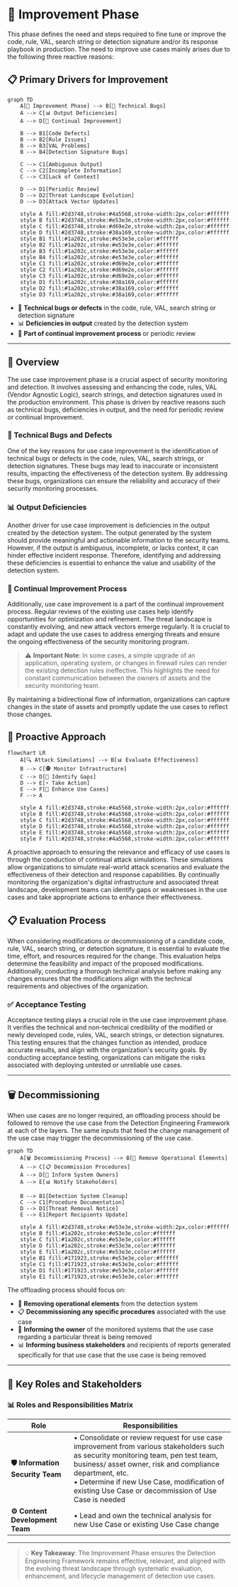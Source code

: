 # 🔧 Improvement Phase

This phase defines the need and steps required to fine tune or improve the code, rule, VAL, search string or detection signature and/or its response playbook in production. The need to improve use cases mainly arises due to the following three reactive reasons:

## 📋 Primary Drivers for Improvement

```mermaid
graph TD
    A[🔧 Improvement Phase] --> B[🐛 Technical Bugs]
    A --> C[📊 Output Deficiencies]
    A --> D[🔄 Continual Improvement]
    
    B --> B1[Code Defects]
    B --> B2[Rule Issues]
    B --> B3[VAL Problems]
    B --> B4[Detection Signature Bugs]
    
    C --> C1[Ambiguous Output]
    C --> C2[Incomplete Information]
    C --> C3[Lack of Context]
    
    D --> D1[Periodic Review]
    D --> D2[Threat Landscape Evolution]
    D --> D3[Attack Vector Updates]
    
    style A fill:#2d3748,stroke:#4a5568,stroke-width:2px,color:#ffffff
    style B fill:#2d3748,stroke:#e53e3e,stroke-width:2px,color:#ffffff
    style C fill:#2d3748,stroke:#d69e2e,stroke-width:2px,color:#ffffff
    style D fill:#2d3748,stroke:#38a169,stroke-width:2px,color:#ffffff
    style B1 fill:#1a202c,stroke:#e53e3e,color:#ffffff
    style B2 fill:#1a202c,stroke:#e53e3e,color:#ffffff
    style B3 fill:#1a202c,stroke:#e53e3e,color:#ffffff
    style B4 fill:#1a202c,stroke:#e53e3e,color:#ffffff
    style C1 fill:#1a202c,stroke:#d69e2e,color:#ffffff
    style C2 fill:#1a202c,stroke:#d69e2e,color:#ffffff
    style C3 fill:#1a202c,stroke:#d69e2e,color:#ffffff
    style D1 fill:#1a202c,stroke:#38a169,color:#ffffff
    style D2 fill:#1a202c,stroke:#38a169,color:#ffffff
    style D3 fill:#1a202c,stroke:#38a169,color:#ffffff
```

- 🐛 **Technical bugs or defects** in the code, rule, VAL, search string or detection signature
- 📊 **Deficiencies in output** created by the detection system  
- 🔄 **Part of continual improvement process** or periodic review

---

## 🎯 Overview

The use case improvement phase is a crucial aspect of security monitoring and detection. It involves assessing and enhancing the code, rules, VAL (Vendor Agnostic Logic), search strings, and detection signatures used in the production environment. This phase is driven by reactive reasons such as technical bugs, deficiencies in output, and the need for periodic review or continual improvement.

### 🐛 Technical Bugs and Defects

One of the key reasons for use case improvement is the identification of technical bugs or defects in the code, rules, VAL, search strings, or detection signatures. These bugs may lead to inaccurate or inconsistent results, impacting the effectiveness of the detection system. By addressing these bugs, organizations can ensure the reliability and accuracy of their security monitoring processes.

### 📊 Output Deficiencies

Another driver for use case improvement is deficiencies in the output created by the detection system. The output generated by the system should provide meaningful and actionable information to the security teams. However, if the output is ambiguous, incomplete, or lacks context, it can hinder effective incident response. Therefore, identifying and addressing these deficiencies is essential to enhance the value and usability of the detection system.

### 🔄 Continual Improvement Process

Additionally, use case improvement is a part of the continual improvement process. Regular reviews of the existing use cases help identify opportunities for optimization and refinement. The threat landscape is constantly evolving, and new attack vectors emerge regularly. It is crucial to adapt and update the use cases to address emerging threats and ensure the ongoing effectiveness of the security monitoring program.

> ⚠️ **Important Note**: In some cases, a simple upgrade of an application, operating system, or changes in firewall rules can render the existing detection rules ineffective. This highlights the need for constant communication between the owners of assets and the security monitoring team.

By maintaining a bidirectional flow of information, organizations can capture changes in the state of assets and promptly update the use cases to reflect those changes.

## 🎯 Proactive Approach

```mermaid
flowchart LR
    A[🔍 Attack Simulations] --> B[📊 Evaluate Effectiveness]
    B --> C[🕵️ Monitor Infrastructure]
    C --> D[🔎 Identify Gaps]
    D --> E[⚡ Take Action]
    E --> F[🔄 Enhance Use Cases]
    F --> A
    
    style A fill:#2d3748,stroke:#4a5568,stroke-width:2px,color:#ffffff
    style B fill:#2d3748,stroke:#4a5568,stroke-width:2px,color:#ffffff
    style C fill:#2d3748,stroke:#4a5568,stroke-width:2px,color:#ffffff
    style D fill:#2d3748,stroke:#4a5568,stroke-width:2px,color:#ffffff
    style E fill:#2d3748,stroke:#4a5568,stroke-width:2px,color:#ffffff
    style F fill:#2d3748,stroke:#4a5568,stroke-width:2px,color:#ffffff
```

A proactive approach to ensuring the relevance and efficacy of use cases is through the conduction of continual attack simulations. These simulations allow organizations to simulate real-world attack scenarios and evaluate the effectiveness of their detection and response capabilities. By continually monitoring the organization's digital infrastructure and associated threat landscape, development teams can identify gaps or weaknesses in the use cases and take appropriate actions to enhance their effectiveness.

## 📋 Evaluation Process

When considering modifications or decommissioning of a candidate code, rule, VAL, search string, or detection signature, it is essential to evaluate the time, effort, and resources required for the change. This evaluation helps determine the feasibility and impact of the proposed modifications. Additionally, conducting a thorough technical analysis before making any changes ensures that the modifications align with the technical requirements and objectives of the organization.

### ✅ Acceptance Testing

Acceptance testing plays a crucial role in the use case improvement phase. It verifies the technical and non-technical credibility of the modified or newly developed code, rules, VAL, search strings, or detection signatures. This testing ensures that the changes function as intended, produce accurate results, and align with the organization's security goals. By conducting acceptance testing, organizations can mitigate the risks associated with deploying untested or unreliable use cases.

---

## 🗑️ Decommissioning

When use cases are no longer required, an offloading process should be followed to remove the use case from the Detection Engineering Framework at each of the layers. The same inputs that feed the change management of the use case may trigger the decommissioning of the use case.

```mermaid
graph TD
    A[🗑️ Decommissioning Process] --> B[🔧 Remove Operational Elements]
    A --> C[📋 Decommission Procedures]
    A --> D[📢 Inform System Owners]
    A --> E[📊 Notify Stakeholders]
    
    B --> B1[Detection System Cleanup]
    C --> C1[Procedure Documentation]
    D --> D1[Threat Removal Notice]
    E --> E1[Report Recipients Update]
    
    style A fill:#2d3748,stroke:#e53e3e,stroke-width:2px,color:#ffffff
    style B fill:#1a202c,stroke:#e53e3e,color:#ffffff
    style C fill:#1a202c,stroke:#e53e3e,color:#ffffff
    style D fill:#1a202c,stroke:#e53e3e,color:#ffffff
    style E fill:#1a202c,stroke:#e53e3e,color:#ffffff
    style B1 fill:#171923,stroke:#e53e3e,color:#ffffff
    style C1 fill:#171923,stroke:#e53e3e,color:#ffffff
    style D1 fill:#171923,stroke:#e53e3e,color:#ffffff
    style E1 fill:#171923,stroke:#e53e3e,color:#ffffff
```

The offloading process should focus on:

- 🔧 **Removing operational elements** from the detection system
- 📋 **Decommissioning any specific procedures** associated with the use case
- 📢 **Informing the owner** of the monitored systems that the use case regarding a particular threat is being removed
- 📊 **Informing business stakeholders** and recipients of reports generated specifically for that use case that the use case is being removed

---

## 👥 Key Roles and Stakeholders

### 📊 Roles and Responsibilities Matrix

| **Role** | **Responsibilities** |
|----------|---------------------|
| **🛡️ Information Security Team** | • Consolidate or review request for use case improvement from various stakeholders such as security monitoring team, pen test team, business/ asset owner, risk and compliance department, etc.<br>• Determine if new Use Case, modification of existing Use Case or decommission of Use Case is needed |
| **⚙️ Content Development Team** | • Lead and own the technical analysis for new Use Case or existing Use Case change |

---

> 💡 **Key Takeaway**: The Improvement Phase ensures the Detection Engineering Framework remains effective, relevant, and aligned with the evolving threat landscape through systematic evaluation, enhancement, and lifecycle management of detection use cases.

